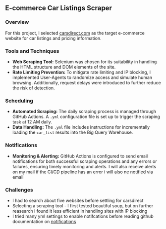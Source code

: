 ## E-commerce Car Listings Scraper

### Overview
For this project, I selected [carsdirect.com](https://www.carsdirect.com) as the target e-commerce website for car listings and pricing information.

### Tools and Techniques
- **Web Scraping Tool:** Selenium was chosen for its suitability in handling the HTML structure and DOM elements of the site.
- **Rate Limiting Prevention:** To mitigate rate limiting and IP blocking, I implemented User-Agents to randomize access and simulate human browsing. Additionally, request delays were introduced to further reduce the risk of detection.

### Scheduling
- **Automated Scraping:** The daily scraping process is managed through GitHub Actions. A `.yml` configuration file is set up to trigger the scraping task at 12 AM daily.
- **Data Handling:** The `.yml` file includes instructions for incrementally loading the `car_list` results into the Big Query Warehouse.

### Notifications
- **Monitoring & Alerting:** GitHub Actions is configured to send email notifications for both successful scraping operations and any errors or failures, ensuring timely monitoring and alerts. I will also receive alerts on my mail if the CI/CD pipeline has an error i will also ne notified via email

### Challenges
- I had to search about five websites before settling for carsdirect
- Selecting a scraping tool -  I first tested beautiful soup, but on further reasearch i found it less efficient in handling sites with IP blocking
- I tried many yml settings to enable notifcations before reading github documentation on [notifications](https://github.com/notifications) 
